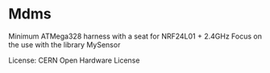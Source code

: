 # Mdms
Minimum ATMega328 harness with a seat for NRF24L01 + 2.4GHz
Focus on the use with the library MySensor

License: CERN Open Hardware License 
